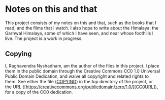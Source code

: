 # Notes on this and that

This project consists of my notes on this and that, such as the books
that I read, and the films that I watch.  I also hope to write about
the Himalaya: the Garhwal Himalaya, some of which I have seen, and
near whose foothills I live.  The project is a work in progress.

## Copying

I, Raghavendra Nyshadham, am the author of the files in this project.
I place them in the public domain through the Creative Commons CC0 1.0
Universal Public Domain Dedication, and waive all copyright and
related rights to them.  See either the file ⟨[COPYING][CC0FILE]⟩ in
the top directory of the project, or the URL
⟨[https://creativecommons.org/publicdomain/zero/1.0/][CC0URL]⟩, for a
copy of the CC0 dedication.

[CC0FILE]: COPYING

[CC0URL]: https://creativecommons.org/publicdomain/zero/1.0/
